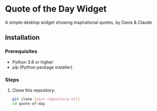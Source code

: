 # Quote of the Day Widget

A simple desktop widget showing inspirational quotes, by Davis & Claude

## Installation

### Prerequisites

- Python 3.8 or higher
- pip (Python package installer)

### Steps

1. Clone this repository:

   ```bash
   git clone [your-repository-url]
   cd quote-of-day
